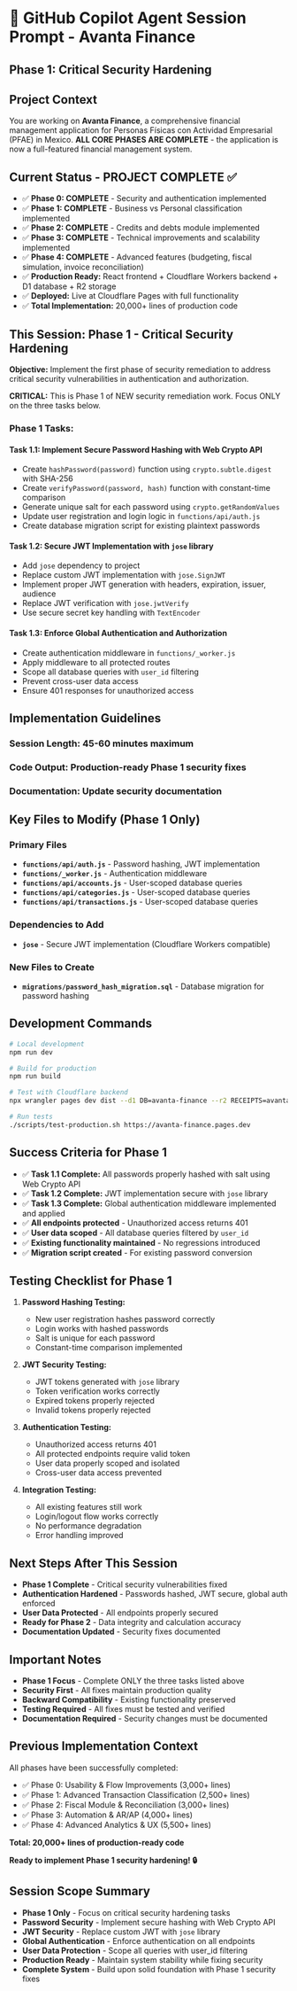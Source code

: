 # 🤖 GitHub Copilot Agent Session Prompt - Avanta Finance
## Phase 1: Critical Security Hardening

## Project Context
You are working on **Avanta Finance**, a comprehensive financial management application for Personas Físicas con Actividad Empresarial (PFAE) in Mexico. **ALL CORE PHASES ARE COMPLETE** - the application is now a full-featured financial management system.

## Current Status - PROJECT COMPLETE ✅
- ✅ **Phase 0: COMPLETE** - Security and authentication implemented
- ✅ **Phase 1: COMPLETE** - Business vs Personal classification implemented
- ✅ **Phase 2: COMPLETE** - Credits and debts module implemented
- ✅ **Phase 3: COMPLETE** - Technical improvements and scalability implemented
- ✅ **Phase 4: COMPLETE** - Advanced features (budgeting, fiscal simulation, invoice reconciliation)
- ✅ **Production Ready:** React frontend + Cloudflare Workers backend + D1 database + R2 storage
- ✅ **Deployed:** Live at Cloudflare Pages with full functionality
- ✅ **Total Implementation:** 20,000+ lines of production code

## This Session: Phase 1 - Critical Security Hardening

**Objective:** Implement the first phase of security remediation to address critical security vulnerabilities in authentication and authorization.

**CRITICAL:** This is Phase 1 of NEW security remediation work. Focus ONLY on the three tasks below.

### Phase 1 Tasks:

#### Task 1.1: Implement Secure Password Hashing with Web Crypto API
- Create `hashPassword(password)` function using `crypto.subtle.digest` with SHA-256
- Create `verifyPassword(password, hash)` function with constant-time comparison
- Generate unique salt for each password using `crypto.getRandomValues`
- Update user registration and login logic in `functions/api/auth.js`
- Create database migration script for existing plaintext passwords

#### Task 1.2: Secure JWT Implementation with `jose` library
- Add `jose` dependency to project
- Replace custom JWT implementation with `jose.SignJWT`
- Implement proper JWT generation with headers, expiration, issuer, audience
- Replace JWT verification with `jose.jwtVerify`
- Use secure secret key handling with `TextEncoder`

#### Task 1.3: Enforce Global Authentication and Authorization
- Create authentication middleware in `functions/_worker.js`
- Apply middleware to all protected routes
- Scope all database queries with `user_id` filtering
- Prevent cross-user data access
- Ensure 401 responses for unauthorized access

## Implementation Guidelines

### **Session Length:** 45-60 minutes maximum
### **Code Output:** Production-ready Phase 1 security fixes
### **Documentation:** Update security documentation

## Key Files to Modify (Phase 1 Only)

### **Primary Files**
- **`functions/api/auth.js`** - Password hashing, JWT implementation
- **`functions/_worker.js`** - Authentication middleware
- **`functions/api/accounts.js`** - User-scoped database queries
- **`functions/api/categories.js`** - User-scoped database queries
- **`functions/api/transactions.js`** - User-scoped database queries

### **Dependencies to Add**
- **`jose`** - Secure JWT implementation (Cloudflare Workers compatible)

### **New Files to Create**
- **`migrations/password_hash_migration.sql`** - Database migration for password hashing

## Development Commands
```bash
# Local development
npm run dev

# Build for production
npm run build

# Test with Cloudflare backend
npx wrangler pages dev dist --d1 DB=avanta-finance --r2 RECEIPTS=avanta-receipts --port 8788

# Run tests
./scripts/test-production.sh https://avanta-finance.pages.dev
```

## Success Criteria for Phase 1
- ✅ **Task 1.1 Complete:** All passwords properly hashed with salt using Web Crypto API
- ✅ **Task 1.2 Complete:** JWT implementation secure with `jose` library
- ✅ **Task 1.3 Complete:** Global authentication middleware implemented and applied
- ✅ **All endpoints protected** - Unauthorized access returns 401
- ✅ **User data scoped** - All database queries filtered by `user_id`
- ✅ **Existing functionality maintained** - No regressions introduced
- ✅ **Migration script created** - For existing password conversion

## Testing Checklist for Phase 1
1. **Password Hashing Testing:**
   - New user registration hashes password correctly
   - Login works with hashed passwords
   - Salt is unique for each password
   - Constant-time comparison implemented

2. **JWT Security Testing:**
   - JWT tokens generated with `jose` library
   - Token verification works correctly
   - Expired tokens properly rejected
   - Invalid tokens properly rejected

3. **Authentication Testing:**
   - Unauthorized access returns 401
   - All protected endpoints require valid token
   - User data properly scoped and isolated
   - Cross-user data access prevented

4. **Integration Testing:**
   - All existing features still work
   - Login/logout flow works correctly
   - No performance degradation
   - Error handling improved

## Next Steps After This Session
- **Phase 1 Complete** - Critical security vulnerabilities fixed
- **Authentication Hardened** - Passwords hashed, JWT secure, global auth enforced
- **User Data Protected** - All endpoints properly secured
- **Ready for Phase 2** - Data integrity and calculation accuracy
- **Documentation Updated** - Security fixes documented

## Important Notes
- **Phase 1 Focus** - Complete ONLY the three tasks listed above
- **Security First** - All fixes maintain production quality
- **Backward Compatibility** - Existing functionality preserved
- **Testing Required** - All fixes must be tested and verified
- **Documentation Required** - Security changes must be documented

## Previous Implementation Context
All phases have been successfully completed:
- ✅ Phase 0: Usability & Flow Improvements (3,000+ lines)
- ✅ Phase 1: Advanced Transaction Classification (2,500+ lines)
- ✅ Phase 2: Fiscal Module & Reconciliation (3,000+ lines)
- ✅ Phase 3: Automation & AR/AP (4,000+ lines)
- ✅ Phase 4: Advanced Analytics & UX (5,500+ lines)

**Total: 20,000+ lines of production-ready code**

**Ready to implement Phase 1 security hardening! 🔒**

## Session Scope Summary
- **Phase 1 Only** - Focus on critical security hardening tasks
- **Password Security** - Implement secure hashing with Web Crypto API
- **JWT Security** - Replace custom JWT with `jose` library
- **Global Authentication** - Enforce authentication on all endpoints
- **User Data Protection** - Scope all queries with user_id filtering
- **Production Ready** - Maintain system stability while fixing security
- **Complete System** - Build upon solid foundation with Phase 1 security fixes
